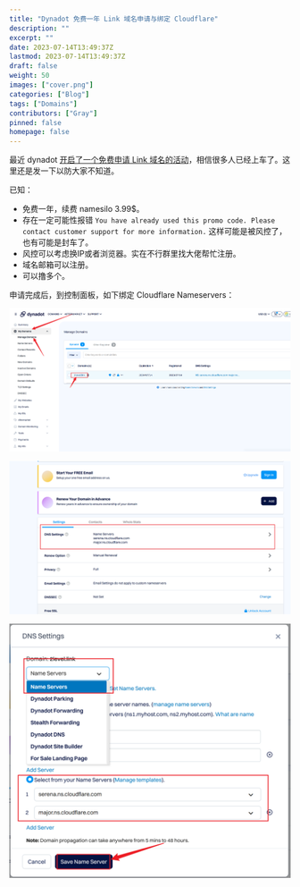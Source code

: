 ```yaml
---
title: "Dynadot 免费一年 Link 域名申请与绑定 Cloudflare"
description: ""
excerpt: ""
date: 2023-07-14T13:49:37Z
lastmod: 2023-07-14T13:49:37Z
draft: false
weight: 50
images: ["cover.png"]
categories: ["Blog"]
tags: ["Domains"]
contributors: ["Gray"]
pinned: false
homepage: false
---
```



最近 dynadot [开启了一个免费申请 Link 域名的活动](https://www.dynadot.com/register-your-free-link-domain)，相信很多人已经上车了。这里还是发一下以防大家不知道。

已知：
- 免费一年，续费 namesilo 3.99$。
- 存在一定可能性报错 `You have already used this promo code. Please contact customer support for more information.` 这样可能是被风控了，也有可能是封车了。
- 风控可以考虑换IP或者浏览器。实在不行群里找大佬帮忙注册。
- 域名邮箱可以注册。
- 可以撸多个。

申请完成后，到控制面板，如下绑定 Cloudflare Nameservers：

![Alt text](image-1.png)

![Alt text](image-2.png)

![Alt text](image-3.png)